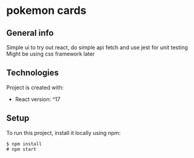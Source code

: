 # pokemon cards
## General info
Simple ui to try out react, do simple api fetch and use jest for unit testing
Might be using css framework later

## Technologies
Project is created with:
* React version: ^17

## Setup
To run this project, install it locally using npm:

```
$ npm install
# npm start
```


